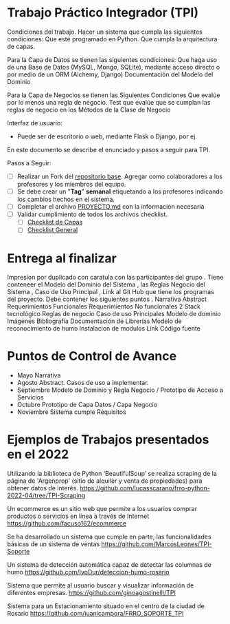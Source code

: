 # Trabajo Práctico Integrador (TPI)


Condiciones del trabajo. Hacer un  sistema que cumpla las siguientes condiciones:
	Que esté programado en Python.
	Que cumpla la arquitectura de capas.  
	 
Para la Capa de Datos se tienen las siguientes condiciones:
	Que haga uso de una Base de Datos (MySQL, Mongo, SQLite), mediante acceso directo o por medio de un ORM (Alchemy, Django) 
	Documentación del Modelo del Dominio  

Para la Capa de Negocios se tienen las Siguientes Condiciones
	Que evalúe por lo menos  una regla de negocio.
	Test que evalúe que se cumplan las reglas de negocio en los Métodos de la Clase de Negocio 

Interfaz de usuario:
-	Puede ser de escritorio o web, mediante Flask o Django, por ej.

En este documento se describe el enunciado y pasos a seguir para TPI.

Pasos a Seguir:

- [ ] Realizar un Fork del [repositorio base](https://github.com/frro-soporte/TPI). Agregar como colaboradores a los profesores y los miembros del equipo.
- [ ] Se debe crear un "**Tag**" **semanal** etiquetando a los profesores indicando los cambios hechos en el sistema.
- [ ] Completar el archivo [PROYECTO.md](PROYECTO.md) con la información necesaria
- [ ] Validar cumplimiento de todos los archivos checklist.
    - [ ] [Checklist de Capas](checklist_capas.md)
    - [ ] [Checklist General](checklist_general.md)

# Entrega al finalizar 

Impresion por duplicado con caratula con las participantes del grupo . 
Tiene conteneer el Modelo del Dominio del Sistema , las Reglas Negocio del Sistema  , Caso de Uso Principal , Link al Git Hub que tiene los programas del proyecto.
Debe contener los siguientes puntos . 
Narrativa 
Abstract 
Requerimientos Funcionales
Requerimientos No funcionales 2
Stack tecnológico 
Reglas de negocio 
Caso de uso Principales
Modelo de dominio 
Imágenes 
Bibliografía 
Documentación de Librerías 
Modelo de reconocimiento de humo 
Instalacion de modulos 
Link Código fuente





# Puntos de Control de Avance 

- Mayo 	                Narrativa 
- Agosto 		Abstract. Casos de uso a implementar. 
- Septiembre 	Modelo de Dominio y Regla Negocio / Prototipo de Acceso a Servicios 
- Octubre 	    Prototipo de Capa Datos / Capa Negocio 
- Noviembre 	Sistema cumple Requisitos 


# Ejemplos de Trabajos presentados en el  2022

Utilizando la biblioteca de Python ‘BeautifulSoup’ se realiza scraping de la página de
'Argenprop' (sitio de alquiler y venta de propiedades) para obtener datos de interés.
https://github.com/lucasscarano/frro-python-2022-04/tree/TPI-Scraping 

Un ecommerce es un sitio web que permite a los usuarios
comprar productos o servicios en línea a través de Internet
https://github.com/facuso162/ecommerce

Se ha desarrollado un sistema que cumple en parte, las funcionalidades
básicas de un sistema de ventas
https://github.com/MarcosLeones/TPI-Soporte

Un sistema de detección automática capaz de detectar las columnas de humo
https://github.com/IvoDur/deteccion-humo-rosario

Sistema que permite al usuario buscar y visualizar información de diferentes empresas.
https://github.com/ginoagostinelli/TPI

Sistema para un Estacionamiento situado en el centro de la ciudad de Rosario
https://github.com/juanicampora/FRRO_SOPORTE_TPI





